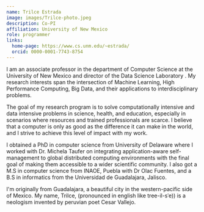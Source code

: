 ```yaml
---
name: Trilce Estrada
image: images/Trilce-photo.jpeg
description: Co-PI
affiliation: University of New Mexico
role: programmer
links:
  home-page: https://www.cs.unm.edu/~estrada/
  orcid: 0000-0001-7743-8754
---
```


I am an associate professor in the department of Computer Science at the University of New Mexico and director of the Data Science Laboratory . My research interests span the intersection of Machine Learning, High Performance Computing, Big Data, and their applications to interdisciplinary problems.

The goal of my research program is to solve computationally intensive and data intensive problems in science, health, and education, especially in scenarios where resources and trained professionals are scarce. I believe that a computer is only as good as the difference it can make in the world, and I strive to achieve this level of impact with my work.

I obtained a PhD in computer science from University of Delaware where I worked with Dr. Michela Taufer on integrating application-aware self-management to global distributed computing environments with the final goal of making them accessible to a wider scientific community. I also got a M.S in computer science from INAOE, Puebla with Dr Olac Fuentes, and a B.S in informatics from the Universidad de Guadalajara, Jalisco.

I'm originally from Guadalajara, a beautiful city in the western-pacific side of Mexico. My name, Trilce, (pronounced in english like tree-il-sˈe)) is a neologism invented by peruvian poet Cesar Vallejo.
